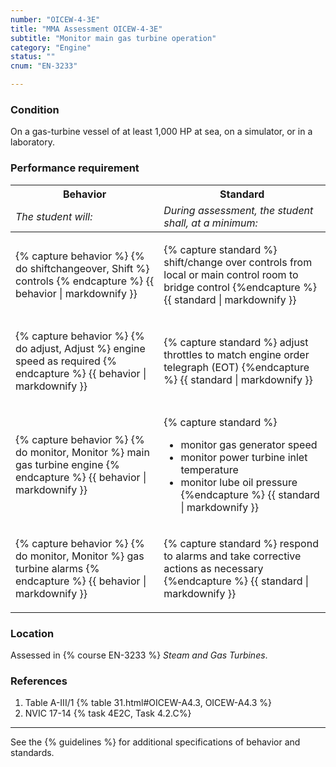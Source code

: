 ```yaml
---
number: "OICEW-4-3E"
title: "MMA Assessment OICEW-4-3E"
subtitle: "Monitor main gas turbine operation"
category: "Engine"
status: ""
cnum: "EN-3233"

---
```

### Condition

On a gas-turbine vessel of at least 1,000 HP at sea, on a simulator, or in a laboratory.

### Performance requirement 

<table width='100%' class='Guidelines'>
 <thead>
 <tr>
     <th class='thirty'>Behavior</th>
     <th class='seventy'>Standard</th>
 </tr>
 <tr>
     <td><em>The student will:</em></td>
     <td><em>During assessment, the student shall, at a minimum:</em></td>
 </tr>
 </thead>
 <tbody>
 

<tr><td>

{% capture behavior %}
{% do shiftchangeover, Shift %} controls 
{% endcapture %}
{{ behavior | markdownify }}

</td><td>

{% capture standard %}
shift/change over controls from local or main control room to bridge control
{%endcapture %}
{{ standard | markdownify }}

</td></tr>



<tr><td>

{% capture behavior %}
{% do adjust, Adjust %} engine speed as required
{% endcapture %}
{{ behavior | markdownify }}

</td><td>

{% capture standard %}
adjust throttles to match engine order telegraph (EOT)
{%endcapture %}
{{ standard | markdownify }}

</td></tr>



<tr><td>

{% capture behavior %}
{% do monitor, Monitor %} main gas turbine engine
{% endcapture %}
{{ behavior | markdownify }}

</td><td>

{% capture standard %}
* monitor gas generator speed
* monitor power turbine inlet temperature
* monitor lube oil pressure
{%endcapture %}
{{ standard | markdownify }}

</td></tr>



<tr><td>

{% capture behavior %}
{% do monitor, Monitor %} gas turbine alarms
{% endcapture %}
{{ behavior | markdownify }}

</td><td>

{% capture standard %}
respond to alarms and take corrective actions as necessary
{%endcapture %}
{{ standard | markdownify }}

</td></tr>



 </tbody>
 </table>

### Location

Assessed in  {% course  EN-3233 %}  *Steam and Gas Turbines*.

### References

1.  Table A-III/1 {% table 31.html#OICEW-A4.3, OICEW-A4.3 %}
1.  NVIC 17-14 {% task 4E2C, Task 4.2.C%}

***



See the {% guidelines %} for additional specifications of behavior and standards.
